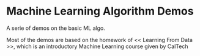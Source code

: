 Machine Learning Algorithm Demos
======

A serie of demos on the basic ML algo.

Most of the demos are based on the homework of << Learning From Data >>, which is an introductory Machine Learning course given by CalTech
